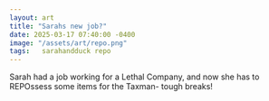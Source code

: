 ```yaml
---
layout: art
title: "Sarahs new job?"
date: 2025-03-17 07:40:00 -0400
image: "/assets/art/repo.png"
tags:   sarahandduck repo
---
```


Sarah had a job working for a Lethal Company, and now she has to REPOssess some items for the Taxman- tough breaks!

